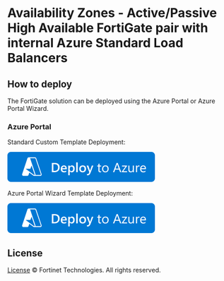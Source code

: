 # Availability Zones - Active/Passive High Available FortiGate pair with internal Azure Standard Load Balancers

## How to deploy

The FortiGate solution can be deployed using the Azure Portal or Azure Portal Wizard.

### Azure Portal

Standard Custom Template Deployment:

[![Deploy Azure Portal Button](https://raw.githubusercontent.com/Azure/azure-quickstart-templates/master/1-CONTRIBUTION-GUIDE/images/deploytoazure.svg?sanitize=true)](https://portal.azure.com/#create/Microsoft.Template/uri/https%3A%2F%2Fraw.githubusercontent.com%2F40net-cloud%2Ffortinet-azure-solutions%2Fmain%2FFortiGate%2FAvailabilityZones%2FActive-Passive-ILB-ILB-AZ%2Fazuredeploy.json)

Azure Portal Wizard Template Deployment:

[![Deploy Azure Portal Wizard Button](https://raw.githubusercontent.com/Azure/azure-quickstart-templates/master/1-CONTRIBUTION-GUIDE/images/deploytoazure.svg?sanitize=true)](https://portal.azure.com/#create/Microsoft.Template/uri/https%3A%2F%2Fraw.githubusercontent.com%2F40net-cloud%2Ffortinet-azure-solutions%2Fmain%2FFortiGate%2FAvailabilityZones%2FActive-Passive-ILB-ILB-AZ%2Fazuredeploy.json/createUiDefinitionUri/https%3A%2F%2Fraw.githubusercontent.com%2F40net-cloud%2Ffortinet-azure-solutions%2Fmain%2FFortiGate%2FAvailabilityZones%2FActive-Passive-ILB-ILB-AZ%2FcreateUiDefinition.json)

## License

[License](/LICENSE) © Fortinet Technologies. All rights reserved.
